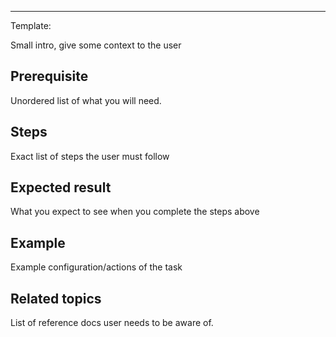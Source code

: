 <!--
Title: "Manual installation, deploy Netdata into a linux/unix based node"
custom_edit_url: "https://github.com/netdata/netdata/blob/master/docs/tasks/installation/manual-installation-deploy-netdata-into-a-linux-unix-based-node.md"
learn_status: "Published"
learn_topic_type: "Tasks"
learn_rel_path: "installation"
learn_docs_purpose: "Instructions on how to manually install Netdata which include: 
1. Fetching the necessary packets
2. Installing
3. Providing Netdata the necessary privileges
4. Claiming the Netdata Agent(s)
"
-->

**********************************************************************
Template:

Small intro, give some context to the user

## Prerequisite

Unordered list of what you will need. 

## Steps

Exact list of steps the user must follow

## Expected result

What you expect to see when you complete the steps above

## Example

Example configuration/actions of the task

## Related topics

List of reference docs user needs to be aware of.

